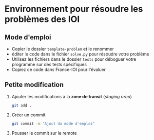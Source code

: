 # Environnement pour résoudre les problèmes des IOI

## Mode d'emploi

- Copier le dossier `template-problem` et le renommer
- éditer le code dans le fichier `solve.py` pour résoudre votre problème
- Utilisez les fichiers dans le dossier `tests` pour déboguer votre programme sur des tests spécifiques
- Copiez ce code dans France-IOI pour l'évaluer

## Petite modification

1. Ajouter les modifications à la **zone de transit** (*staging area*)

    ```bash
    git add .
    ```
1. Créer un commit

    ```bash
    git commit -m "Ajout du mode d'emploi"
    ```

1. Pousser le commit sur le remote

